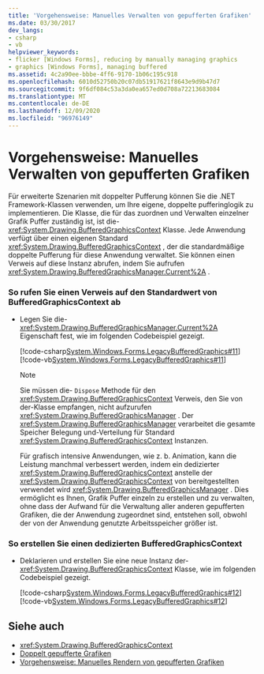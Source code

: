 ```yaml
---
title: 'Vorgehensweise: Manuelles Verwalten von gepufferten Grafiken'
ms.date: 03/30/2017
dev_langs:
- csharp
- vb
helpviewer_keywords:
- flicker [Windows Forms], reducing by manually managing graphics
- graphics [Windows Forms], managing buffered
ms.assetid: 4c2a90ee-bbbe-4ff6-9170-1b06c195c918
ms.openlocfilehash: 6010d52750b20c07db51917621f8643e9d9b47d7
ms.sourcegitcommit: 9f6df084c53a3da0ea657ed0d708a72213683084
ms.translationtype: MT
ms.contentlocale: de-DE
ms.lasthandoff: 12/09/2020
ms.locfileid: "96976149"
---
```

# <a name="how-to-manually-manage-buffered-graphics"></a>Vorgehensweise: Manuelles Verwalten von gepufferten Grafiken
Für erweiterte Szenarien mit doppelter Pufferung können Sie die .NET Framework-Klassen verwenden, um Ihre eigene, doppelte pufferinglogik zu implementieren. Die Klasse, die für das zuordnen und Verwalten einzelner Grafik Puffer zuständig ist, ist die- <xref:System.Drawing.BufferedGraphicsContext> Klasse. Jede Anwendung verfügt über einen eigenen Standard <xref:System.Drawing.BufferedGraphicsContext> , der die standardmäßige doppelte Pufferung für diese Anwendung verwaltet. Sie können einen Verweis auf diese Instanz abrufen, indem Sie aufrufen <xref:System.Drawing.BufferedGraphicsManager.Current%2A> .  
  
### <a name="to-obtain-a-reference-to-the-default-bufferedgraphicscontext"></a>So rufen Sie einen Verweis auf den Standardwert von BufferedGraphicsContext ab  
  
- Legen Sie die- <xref:System.Drawing.BufferedGraphicsManager.Current%2A> Eigenschaft fest, wie im folgenden Codebeispiel gezeigt.  
  
     [!code-csharp[System.Windows.Forms.LegacyBufferedGraphics#11](~/samples/snippets/csharp/VS_Snippets_Winforms/System.Windows.Forms.LegacyBufferedGraphics/CS/Class1.cs#11)]
     [!code-vb[System.Windows.Forms.LegacyBufferedGraphics#11](~/samples/snippets/visualbasic/VS_Snippets_Winforms/System.Windows.Forms.LegacyBufferedGraphics/VB/Class1.vb#11)]  
  
    > [!NOTE]
    > Sie müssen die- `Dispose` Methode für den <xref:System.Drawing.BufferedGraphicsContext> Verweis, den Sie von der-Klasse empfangen, nicht aufzurufen <xref:System.Drawing.BufferedGraphicsManager> . Der <xref:System.Drawing.BufferedGraphicsManager> verarbeitet die gesamte Speicher Belegung und-Verteilung für Standard <xref:System.Drawing.BufferedGraphicsContext> Instanzen.  
  
     Für grafisch intensive Anwendungen, wie z. b. Animation, kann die Leistung manchmal verbessert werden, indem ein dedizierter <xref:System.Drawing.BufferedGraphicsContext> anstelle der <xref:System.Drawing.BufferedGraphicsContext> von bereitgestellten verwendet wird <xref:System.Drawing.BufferedGraphicsManager> . Dies ermöglicht es Ihnen, Grafik Puffer einzeln zu erstellen und zu verwalten, ohne dass der Aufwand für die Verwaltung aller anderen gepufferten Grafiken, die der Anwendung zugeordnet sind, entstehen soll, obwohl der von der Anwendung genutzte Arbeitsspeicher größer ist.  
  
### <a name="to-create-a-dedicated-bufferedgraphicscontext"></a>So erstellen Sie einen dedizierten BufferedGraphicsContext  
  
- Deklarieren und erstellen Sie eine neue Instanz der- <xref:System.Drawing.BufferedGraphicsContext> Klasse, wie im folgenden Codebeispiel gezeigt.  
  
     [!code-csharp[System.Windows.Forms.LegacyBufferedGraphics#12](~/samples/snippets/csharp/VS_Snippets_Winforms/System.Windows.Forms.LegacyBufferedGraphics/CS/Class1.cs#12)]
     [!code-vb[System.Windows.Forms.LegacyBufferedGraphics#12](~/samples/snippets/visualbasic/VS_Snippets_Winforms/System.Windows.Forms.LegacyBufferedGraphics/VB/Class1.vb#12)]  
  
## <a name="see-also"></a>Siehe auch

- <xref:System.Drawing.BufferedGraphicsContext>
- [Doppelt gepufferte Grafiken](double-buffered-graphics.md)
- [Vorgehensweise: Manuelles Rendern von gepufferten Grafiken](how-to-manually-render-buffered-graphics.md)
